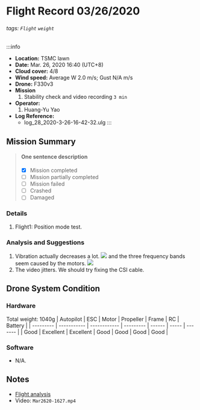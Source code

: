 # Flight Record 03/26/2020
###### tags: `Flight` `weight`

:::info
- **Location:** TSMC lawn
- **Date:** Mar. 26, 2020 16:40 (UTC+8)
- **Cloud cover:** 4/8
- **Wind speed:** Average W 2.0 m/s; Gust N/A m/s
- **Drone:** F330v3
- **Mission**
    1. Stability check and video recording `3 min`
- **Operator:**
    1. Huang-Yu Yao
- **Log Reference:** 
    * log_28_2020-3-26-16-42-32.ulg
:::

## Mission Summary
> 
> #### One sentence description
> - [x] Mission completed
> - [ ] Mission partially completed
> - [ ] Mission failed
> - [ ] Crashed
> - [ ] Damaged
>
### Details
1. Flight1: Position mode test.

### Analysis and Suggestions
1. Vibration actually decreases a lot.
![](https://i.imgur.com/gvUwGNL.png)
and the three frequency bands seem caused by the motors.
![](https://i.imgur.com/uufQboF.png)
2. The video jitters. We should try fixing the CSI cable.


## Drone System Condition

### Hardware
Total weight: 1040g
| Autopilot | ESC         | Motor        | Propeller | Frame  | RC    | Battery |
| --------- | ----------- | ------------ | --------- | ------ | ----- | ------- |
| Good      | Excellent   | Excellent    | Good      | Good   | Good  | Good    |

### Software
* N/A.

## Notes
* [Flight analysis](https://logs.px4.io/plot_app?log=513ac9f3-1b32-465d-beda-610696cc8ef9)
* Video: `Mar2620-1627.mp4`
